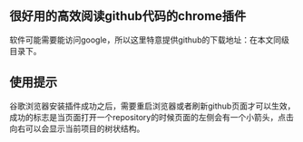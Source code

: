 ## 很好用的高效阅读github代码的chrome插件
软件可能需要能访问google，所以这里特意提供github的下载地址：在本文同级目录下。
## 使用提示
谷歌浏览器安装插件成功之后，需要重启浏览器或者刷新github页面才可以生效，成功的标志是当页面打开一个repository的时候页面的左侧会有一个小箭头，点击向右可以会显示当前项目的树状结构。